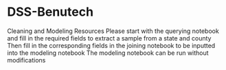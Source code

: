 # DSS-Benutech
Cleaning and Modeling Resources
Please start with the querying notebook and fill in the required fields to extract a sample from a state and county
Then fill in the corresponding fields in the joining notebook to be inputted into the modeling notebook
The modeling notebook can be run without modifications
